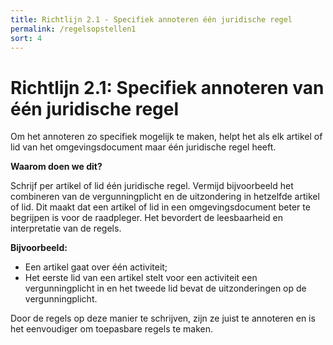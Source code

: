 ```yaml
---
title: Richtlijn 2.1 - Specifiek annoteren één juridische regel
permalink: /regelsopstellen1
sort: 4
---
```


# Richtlijn 2.1: Specifiek annoteren van één juridische regel

Om het annoteren zo specifiek mogelijk te maken, helpt het als elk artikel of lid van het omgevingsdocument maar één juridische regel heeft.

**Waarom doen we dit?**
 
Schrijf per artikel of lid één juridische regel. Vermijd bijvoorbeeld het combineren van de vergunningplicht en de uitzondering in hetzelfde artikel of lid. Dit maakt dat een      artikel of lid in een omgevingsdocument beter te begrijpen is voor de raadpleger. Het bevordert de leesbaarheid en interpretatie van de regels.

**Bijvoorbeeld:** 
- Een artikel gaat over één activiteit; 
- Het eerste lid van een artikel stelt voor een activiteit een vergunningplicht in en het tweede lid bevat de uitzonderingen op de vergunningplicht. 

Door de regels op deze manier te schrijven, zijn ze juist te annoteren en is het eenvoudiger om toepasbare regels te maken.


